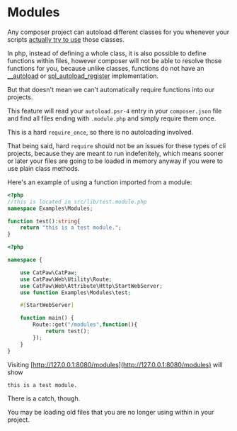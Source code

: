 # Modules

Any composer project can autoload different classes for you whenever your scripts <u>actually try to use</u> those classes.


In php, instead of defining a whole class, it is also possible to define functions within files, however composer will not be able to resolve those functions for you, because unlike classes, functions do not have an [__autoload](https://www.php.net/manual/en/function.autoload.php) or [spl_autoload_register](https://www.php.net/manual/en/function.spl-autoload-register.php) implementation.


But that doesn't mean we can't automatically require functions into our projects.

This feature will read your ```autoload.psr-4``` entry in your ```composer.json``` file and find all files ending with ```.module.php``` and simply require them once.

This is a hard ```require_once```, so there is no autoloading involved.

That being said, hard ```require``` should not be an issues for these types of cli projects, because they are meant to run indefenitely, which means sooner or later your files are going to be loaded in memory anyway if you were to use plain class methods.

Here's an example of using a function imported from a module:

```php
<?php
//this is located in src/lib/test.module.php
namespace Examples\Modules;

function test():string{
    return "this is a test module.";
}
```
```php
<?php

namespace {

    use CatPaw\CatPaw;
    use CatPaw\Web\Utility\Route;
    use CatPaw\Web\Attribute\Http\StartWebServer;
    use function Examples\Modules\test;

    #[StartWebServer]

    function main() {
        Route::get("/modules",function(){
            return test();
        });
    }
}
```

Visiting [http://127.0.0.1:8080/modules](http://127.0.0.1:8080/modules) will show
```text
this is a test module.
```

There is a catch, though.

You may be loading old files that you are no longer using within in your project.